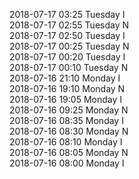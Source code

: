 2018-07-17 03:25 Tuesday  I  
2018-07-17 02:55 Tuesday  N  
2018-07-17 02:50 Tuesday  I  
2018-07-17 00:25 Tuesday  N  
2018-07-17 00:20 Tuesday  I  
2018-07-17 00:10 Tuesday  N  
2018-07-16 21:10 Monday  I  
2018-07-16 19:10 Monday  N  
2018-07-16 19:05 Monday  I  
2018-07-16 09:25 Monday  N  
2018-07-16 08:35 Monday  I  
2018-07-16 08:30 Monday  N  
2018-07-16 08:10 Monday  I  
2018-07-16 08:05 Monday  N  
2018-07-16 08:00 Monday  I  
